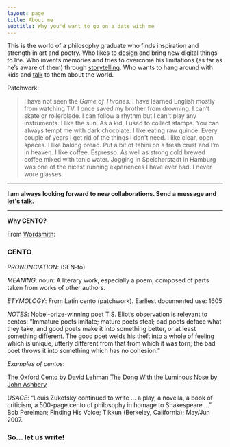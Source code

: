 ```yaml
---
layout: page
title: About me
subtitle: Why you'd want to go on a date with me
---
```


This is the world of a philosophy graduate who finds inspiration and strength in art and poetry. 
Who likes to [design](https://dev.cento.red/) and bring new digital things to life. 
Who invents memories and tries to overcome his limitations (as far as he’s aware of them) through [storytelling](https://words.cento.red/). 
Who wants to hang around with kids and [talk](https://philo.cento.red/) to them about the world. 


Patchwork:

> I have not seen the *Game of Thrones*.
> I have learned English mostly from watching TV.
> I once saved my brother from drowning. 
> I can’t skate or rollerblade. 
> I can follow a rhythm but I can't play any instruments. 
> I like the sun. 
> As a kid, I used to collect stamps.
> You can always tempt me with dark chocolate.
> I like eating raw quince. 
> Every couple of years I get rid of the things I don't need.
> I like clear, open spaces. 
> I like baking bread. Put a bit of tahini on a fresh crust and I’m in heaven.
> I like coffee. Espresso. As well as strong cold brewed coffee mixed with tonic water. 
> Jogging in Speicherstadt in Hamburg was one of the nicest running experiences I have ever had. 
> I never wore glasses.

---

**I am always looking forward to new collaborations. 
Send a message and <a href="mailto:gabriel.furmuzachi@gmail.com"><span>let's talk</span></a>.** 

---

**Why CENTO?**

From [Wordsmith](https://wordsmith.org/words/cento.html):

### CENTO 

*PRONUNCIATION*: (SEN-to)

*MEANING*: noun: A literary work, especially a poem, composed of parts taken from works of other authors.

*ETYMOLOGY*: From Latin cento (patchwork). Earliest documented use: 1605

*NOTES*: Nobel-prize-winning poet T.S. Eliot’s observation is relevant to centos: “Immature poets imitate; mature poets steal; bad poets deface what they take, and good poets make it into something better, or at least something different. The good poet welds his theft into a whole of feeling which is unique, utterly different from that from which it was torn; the bad poet throws it into something which has no cohesion.”

*Examples of centos*:

[The Oxford Cento by David Lehman](https://www.nytimes.com/2006/04/02/books/arts/poem-these-fragments-i-have-shored.html)
[The Dong With the Luminous Nose by John Ashbery](https://nonsenselit.com/2015/12/04/john-ashbery-the-dong-with-the-luminous-nose-1998/)

*USAGE*: “Louis Zukofsky continued to write … a play, a novella, a book of criticism, a 500-page cento of philosophy in homage to Shakespeare …” Bob Perelman; Finding His Voice; Tikkun (Berkeley, California); May/Jun 2007.

### So... let us write!